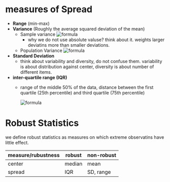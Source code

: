 # measures of Spread
- **Range** (min-max)
- **Variance** (Roughly the average squared deviation of the mean)
  - Sample variance 
    ![formula](https://render.githubusercontent.com/render/math?math=s^2=\frac{\sum_{i=1}^n(x_i-x_i)^2}{n-1})
    - why we do not use absolute valuse? think about it. weights larger deviatins more than smaller deviations.
  - Population Variance ![formula](https://render.githubusercontent.com/render/math?math=\sigma^2)
- **Standard Deviation** 
  - think about variability and diversity, do not confuse them. variability is about distribution against center, diversity is about number of different items.
- **inter-quartile range (IQR)**
  - range of the middle 50% of the data, distance between the first quartile (25th percentile) and third quartile (75th percentile)

    ![formula](https://render.githubusercontent.com/render/math?math=IQR=Q3-Q1)


# Robust Statistics
we define robust statistics as measures on which extreme observatins have little effect.


measure/rubustness | robust | non-robust
------------ | ------------- | -------------
center   | median  | mean
spread   | IQR   | SD, range
